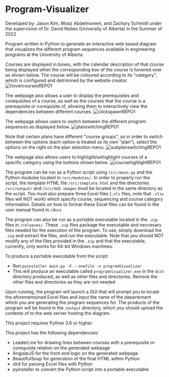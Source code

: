 # Program-Visualizer

Developed by: Jason Kim, Moaz Abdelmonem, and Zachary Schmidt under the supervision of Dr. David Nobes (University of Alberta)
in the Summer of 2022

Program written in Python to generate an interactive web based diagram that visualizes the different program sequences available in engineering programs
at the University of Alberta.

Courses are displayed in boxes, with the calendar description of that course being displayed when
the corresponding box of the course is hovered over as shown below. The course will be coloured according to its "category", which
is configured and detrimined by the website creator.
![hovercoursesREPO1](https://user-images.githubusercontent.com/60327441/173874470-39ed97e7-4ff8-452e-8304-39bb2b48c2c5.gif)

The webpage also allows a user to display the prerequisites and corequisites of a course, as well as the courses that
the course is a prerequisite or corequisite of, allowing them to interactively view the dependencies between different courses.
![clickspawnREPO1](https://user-images.githubusercontent.com/60327441/173874907-61b7dfe5-df1a-4748-80c5-ae9ada3aab0d.gif)

The webpage allows users to switch between the different program sequences as displayed below. 
![planswitchingREPO1](https://user-images.githubusercontent.com/60327441/173875138-fa3b8ba0-f19f-4582-9b25-e703e4f1e692.gif)

Note that certain plans have different "course groups", so in order to switch between the options (each option is treated as its own "plan"),
select the options on the right on the plan selection menu.
![subplanswitchingREPO1](https://user-images.githubusercontent.com/60327441/173875409-3e3f3485-223d-4a51-864c-437124775ab0.gif)

The webpage also allows users to highlight/unhighlight courses of a specific category using the buttons shown below.
![coursehighlightREPO1](https://user-images.githubusercontent.com/60327441/173875712-23d82a8c-84cf-4b71-9c4e-94148e8a89d7.gif)

The program can be run as a Python script using `/src/main.py` and the Python modules located in `/src/modules/`. In order to properly run the script,
the template HTML file `/src/template.html` and the directories `/src/output/` and `/src/GUI-images` must be located in the same directory as the script. You must also
prepare three Excel files (`.xls` files, note that `.xlsx` files will NOT work) which specify course, sequencing and course category information. Details on how to format these Excel files can be found in the user manual found in `/docs`

The program can also be run as a portable executable located in the `.zip` files in `/releases/`. These `.zip` files package the executable and neccesary files needed
for the execution of the program. To use, simply download the `.zip` and extract the files, and run the executable. Note that you should NOT modify any of the files provided in the `.zip` and that the executable, currently, only works for 64-bit Windows machines.

To produce a portable executable from the script: 
  - Run `pyinstaller main.py -F --onefile -n programVisualizer`
  - This will produce an executable called `programVisualizer.exe` in the `dist` directory produced, as well as other files and directories. Remove the other files and directories as they are not needed
  
Upon running, the program will launch a GUI that will prompt you to locate the aforementoined Excel files and input the name of the departement which you are generating the program sequences for. The products of the program will be found in the `/output` directory, which you should upload the contents of to the 
web server hosting the diagram.
 
This project requires Python 3.6 or higher.

This project has the following dependencies:
  - LeaderLine for drawing lines between courses with a prerequisite or corequisite relation on the generated webpage
  - AngularJS for the front end logic on the generated webpage
  - BeautifulSoup for generation of the final HTML within Python
  - xlrd for parsing Excel files with Python
  - pyinstaller to convert the Python script into a portable executable
